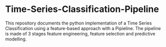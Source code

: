 # Time-Series-Classification-Pipeline
This repository documents the python implementation of a Time Series Classification using a feature-based approach with a Pipieline. The pipeline is made of 3 stages feature engineering, feature selection and predictive modelling. 
